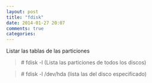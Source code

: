 ```yaml
---
layout: post
title: "fdisk"
date: 2014-01-27 20:07
comments: true
categories: 
---
```

Listar las tablas de las particiones 

>\# fdisk -l                 (Lista las particiones de todos los discos) 

>\# fdisk -l /dev/hda  (lista las del disco especificado)

